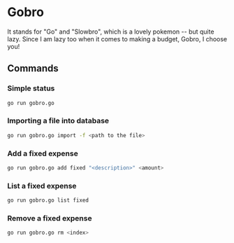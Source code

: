 # Gobro

It stands for "Go" and "Slowbro", which is a lovely pokemon -- but quite lazy. Since I am lazy too when it comes to making a budget, Gobro, I choose you!

## Commands

### Simple status
```sh
go run gobro.go
```

### Importing a file into database
```sh
go run gobro.go import -f <path to the file>
```

### Add a fixed expense
```sh
go run gobro.go add fixed "<description>" <amount>
```

### List a fixed expense
```sh
go run gobro.go list fixed
```

### Remove a fixed expense
```sh
go run gobro.go rm <index>
```
